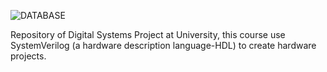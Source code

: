 
![DATABASE](https://user-images.githubusercontent.com/36522521/165213229-85740b51-2a8a-4d0f-b2c6-5abbc8306b8b.gif)

Repository of Digital Systems Project at University, this course use SystemVerilog (a hardware description language-HDL) to create hardware projects.


